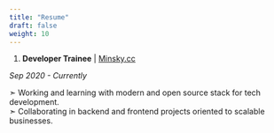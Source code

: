 ```yaml
---
title: "Resume"
draft: false
weight: 10
---
```


1. **Developer Trainee** | [Minsky.cc](https://minsky.cc/)

*Sep 2020 - Currently*

➣ Working and learning with modern and open source stack for tech development. \
➣ Collaborating in backend and frontend projects oriented to scalable businesses.


